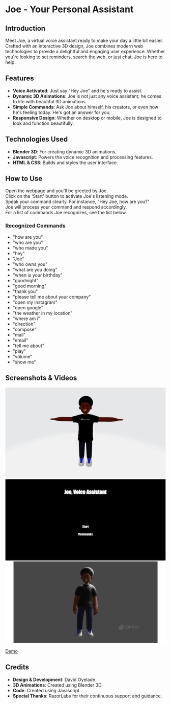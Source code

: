 # Joe - Your Personal Assistant

## Introduction

Meet Joe, a virtual voice assistant ready to make your day a little bit easier. Crafted with an interactive 3D design, Joe combines modern web technologies to provide a delightful and engaging user experience. Whether you're looking to set reminders, search the web, or just chat, Joe is here to help.

## Features

- **Voice Activated**: Just say "Hey Joe" and he's ready to assist.
- **Dynamic 3D Animations**: Joe is not just any voice assistant; he comes to life with beautiful 3D animations.
- **Simple Commands**: Ask Joe about himself, his creators, or even how he's feeling today. He's got an answer for you.
- **Responsive Design**: Whether on desktop or mobile, Joe is designed to look and function beautifully.

## Technologies Used

- **Blender 3D**: For creating dynamic 3D animations.
- **Javascript**: Powers the voice recognition and processing features.
- **HTML & CSS**: Builds and styles the user interface.

## How to Use

Open the webpage and you'll be greeted by Joe.  
Click on the 'Start' button to activate Joe's listening mode.  
Speak your command clearly. For instance, "Hey Joe, how are you?"  
Joe will process your command and respond accordingly.  
For a list of commands Joe recognizes, see the list below.

### Recognized Commands

- "how are you"
- "who are you"
- "who made you"
- "hey"
- "Joe"
- "who owns you"
- "what are you doing"
- "when is your birthday"
- "goodnight"
- "good morning"
- "thank you"
- "please tell me about your company"
- "open my instagram"
- "open google"
- "the weather in my location"
- "where am i"
- "direction"
- "compose"
- "mail"
- "email"
- "tell me about"
- "play"
- "volume"
- "show me"

## Screenshots & Videos

![Alternative Text](Joe-Images/joe1.jpeg)
![Alternative Text](Joe-Images/joe2.jpeg)
![Alternative Text](Joe-Images/joe3.jpeg)

[Demo](https://www.instagram.com/p/CkQwBOYrBfM/?utm_source=ig_web_copy_link&igshid=MzRlODBiNWFlZA==)

## Credits

- **Design & Development**: David Oyelade
- **3D Animations**: Created using Blender 3D.
- **Code**: Created using Javascript.
- **Special Thanks**: RazorLabs for their continuous support and guidance.
